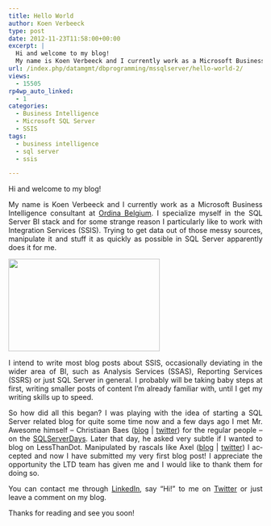 ```yaml
---
title: Hello World
author: Koen Verbeeck
type: post
date: 2012-11-23T11:58:00+00:00
excerpt: |
  Hi and welcome to my blog!
  My name is Koen Verbeeck and I currently work as a Microsoft Business Intelligence consultant at Ordina Belgium. I specialize myself in the SQL Server BI stack and for some strange reason I particularly like to work with Inte&hellip;
url: /index.php/datamgmt/dbprogramming/mssqlserver/hello-world-2/
views:
  - 15505
rp4wp_auto_linked:
  - 1
categories:
  - Business Intelligence
  - Microsoft SQL Server
  - SSIS
tags:
  - business intelligence
  - sql server
  - ssis

---
```

<p class="MsoNormal" style="text-align: justify;">
  <span lang="EN-US">Hi and welcome to my blog!</span>
</p>

<p class="MsoNormal" style="text-align: justify;">
  <span lang="EN-US">My name is Koen Verbeeck and I currently work as a Microsoft Business Intelligence consultant at <a href="http://www.ordina.be/">Ordina Belgium</a>. I specialize myself in the SQL Server BI stack and for some strange reason I particularly like to work with Integration Services (SSIS). Trying to get data out of those messy sources, manipulate it and stuff it as quickly as possible in SQL Server apparently does it for me.</span>
</p>

<p class="MsoNormal" style="text-align: left;">
  <span lang="EN-US"> </span>
</p>

<div class="image_block" style="text-align: left;">
  <a href="/media/users/koenverbeeck/HelloWorld/baby-steps-300x183.jpg?mtime=1353678136"><img src="/wp-content/uploads/users/koenverbeeck/HelloWorld/baby-steps-300x183.jpg?mtime=1353678136" alt="" width="300" height="183" /></a>
</div>

<p style="text-align: justify;">
  I intend to write most blog posts about SSIS, occasionally deviating in the wider area of BI, such as Analysis Services (SSAS), Reporting Services (SSRS) or just SQL Server in general. I probably will be taking baby steps at first, writing smaller posts of content I’m already familiar with, until I get my writing skills up to speed.
</p>

<p class="MsoNormal" style="text-align: justify;">
  <span lang="EN-US">So how did all this began? I was playing with the idea of starting a SQL Server related blog for quite some time now and a few days ago I met Mr. Awesome himself – Christiaan Baes (<a href="/index.php/All/?disp=authdir&author=7">blog</a> | <a href="https://twitter.com/chrissie1">twitter</a>) for the regular people – on the <a href="http://www.sqlserverdays.be/2012/">SQLServerDays</a>. Later that day, he asked very subtle if I wanted to blog on LessThanDot. Manipulated by rascals like Axel (<a href="/index.php/All/?disp=authdir&author=613">blog</a> | <a href="https://twitter.com/Axel8s">twitter</a>) I accepted and now I have submitted my very first blog post! I appreciate the opportunity the LTD team has given me and I would like to thank them for doing so.</span>
</p>

<p class="MsoNormal" style="text-align: justify;">
  <span lang="EN-US">You can contact me through <a href="http://www.linkedin.com/in/kverbeeck">LinkedIn</a>, say “Hi!” to me on <a href="https://twitter.com/Ko_Ver">Twitter</a> or just leave a comment on my blog.</span>
</p>

<p class="MsoNormal" style="text-align: justify;">
  <span lang="EN-US">Thanks for reading and see you soon!</span>
</p>
